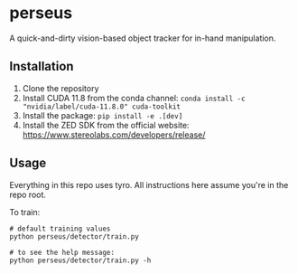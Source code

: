 # perseus
A quick-and-dirty vision-based object tracker for in-hand manipulation.

## Installation
1. Clone the repository
2. Install CUDA 11.8 from the conda channel:
```conda install -c "nvidia/label/cuda-11.8.0" cuda-toolkit```
3. Install the package:
```pip install -e .[dev]```
4. Install the ZED SDK from the official website: https://www.stereolabs.com/developers/release/

## Usage
Everything in this repo uses tyro. All instructions here assume you're in the repo root.

To train:
```
# default training values
python perseus/detector/train.py

# to see the help message:
python perseus/detector/train.py -h
```
